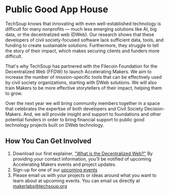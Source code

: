 # Public Good App House
TechSoup knows that innovating with even well-established technology is difficult for many nonprofits — much less emerging solutions like AI, big data, or the decentralized web (DWeb). Our research shows that these developers of civil society-focused software lack sufficient data, tools, and funding to create sustainable solutions. Furthermore, they struggle to tell the story of their impact, which makes securing clients and funders more difficult.

That's why TechSoup has partnered with the Filecoin Foundation for the Decentralized Web (FFDW) to launch Accelerating Makers. We aim to increase the number of mission-specific tools that can be effectively used by civil society organizations, starting with DWeb solutions. We will also train Makers to be more effective storytellers of their impact, helping them to grow. 

Over the next year we will bring community members together in a space that celebrates the expertise of both developers and Civil Society Decision-Makers. And, we will provide insight and support to foundations and other potential funders in order to bring financial support to public good technology projects built on DWeb technology. 

## How You Can Get Involved

1. Download our first explainer, ["What is the Decentralized Web?"](https://page.techsoup.org/explainer-what-is-the-decentralized-web) By providing your contact information, you'll be notified of upcoming Accelerating Makers events and project updates. 
2. Sign-up for one of our [upcoming events](https://events.techsoup.org/public-good-app-house/)
3. Please email us with your projects or ideas around what you want to learn about at upcoming events. You can email us directly at makerlabs@techsoup.org
